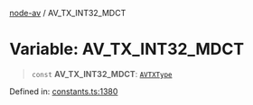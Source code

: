 [node-av](../globals.md) / AV\_TX\_INT32\_MDCT

# Variable: AV\_TX\_INT32\_MDCT

> `const` **AV\_TX\_INT32\_MDCT**: [`AVTXType`](../type-aliases/AVTXType.md)

Defined in: [constants.ts:1380](https://github.com/seydx/av/blob/f8631fc881b394300b1479f511d55cf1c370a87f/src/constants/constants.ts#L1380)
